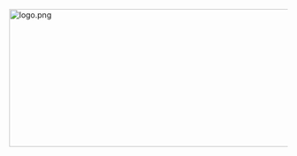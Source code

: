 <img align="left" src="https://avatars.githubusercontent.com/u/57731289?v=4" alt="logo.png" width="750" height="250" /> 
